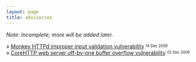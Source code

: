 ```yaml
---
layout: page
title: advisories
---
```


*Note: Incomplete; more will be added later.*

&raquo; [Monkey HTTPd improper input validation
vulnerability](http://argp.github.io/2009/12/14/monkey-httpd-vulnerability/)
<sup><sub>14 Dec 2009</sub></sup>
<br>
&raquo; [CoreHTTP web server off-by-one buffer overflow
vulnerability](http://argp.github.io/2009/12/02/corehttp-vulnerability/)
<sup><sub>02 Dec 2009</sub></sup>
